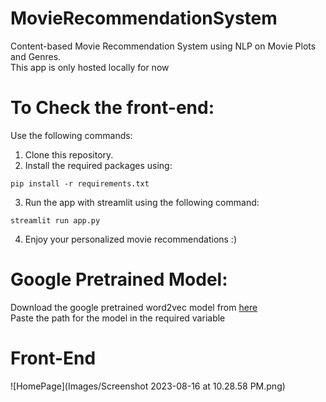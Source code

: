# MovieRecommendationSystem
Content-based Movie Recommendation System using NLP on Movie Plots and Genres.  
This app is only hosted locally for now

# To Check the front-end:
Use the following commands:
1. Clone this repository.
2. Install the required packages using:
```
pip install -r requirements.txt
```
3. Run the app with streamlit using the following command:
```
streamlit run app.py
```
4. Enjoy your personalized movie recommendations :)



# Google Pretrained Model:
Download the google pretrained word2vec model from [here](https://drive.google.com/file/d/0B7XkCwpI5KDYNlNUTTlSS21pQmM/edit?resourcekey=0-wjGZdNAUop6WykTtMip30g)  
Paste the path for the model in the required variable


# Front-End

![HomePage](Images/Screenshot 2023-08-16 at 10.28.58 PM.png)




